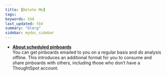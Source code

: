 ```yaml
---
title: [Delete Me]
tags:
keywords: tbd
last_updated: tbd
summary: "blerg"
sidebar: mydoc_sidebar
---
```


-   **[About scheduled pinboards](../../admin/manage_jobs/about_scheduled_pinboards.html)**  
You can get pinboards emailed to you on a regular basis and do analysis offline. This introduces an additional format for you to consume and share pinboards with others, including those who don’t have a ThoughtSpot account.
